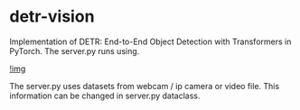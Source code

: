 # detr-vision
Implementation of DETR: End-to-End Object Detection with Transformers in PyTorch. The server.py runs using.

[!img](assets/detr.png)

The server.py uses datasets from webcam / ip camera or video file. This information can be changed in server.py dataclass.
